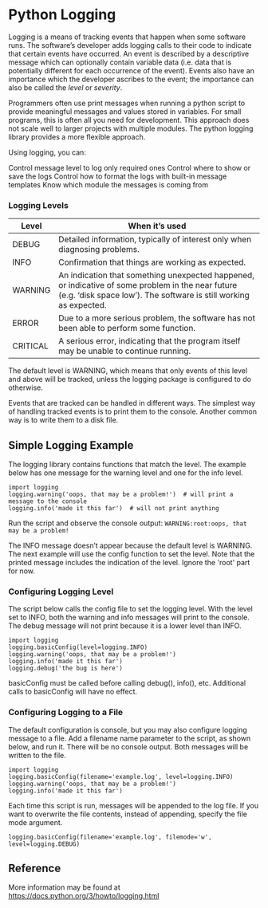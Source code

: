 # Python Logging

Logging is a means of tracking events that happen when some software runs. The software’s developer adds logging calls to their code to indicate that certain events have occurred. An event is described by a descriptive message which can optionally contain variable data (i.e. data that is potentially different for each occurrence of the event). Events also have an importance which the developer ascribes to the event; the importance can also be called the *level* or *severity*.

Programmers often use print messages when running a python script to provide meaningful messages and values stored in variables. For small programs, this is often all you need for development. This approach does not scale well to larger projects with multiple modules. The python logging library provides a more flexible approach.

Using logging, you can:

Control message level to log only required ones
Control where to show or save the logs
Control how to format the logs with built-in message templates
Know which module the messages is coming from





### Logging Levels

| Level | When it’s used |
| --- | --- |
| DEBUG | Detailed information, typically of interest only when diagnosing problems. |
| INFO | Confirmation that things are working as expected. |
| WARNING | An indication that something unexpected happened, or indicative of some problem in the near future (e.g. ‘disk space low’). The software is still working as expected. |
| ERROR | Due to a more serious problem, the software has not been able to perform some function. |
| CRITICAL | A serious error, indicating that the program itself may be unable to continue running. |

The default level is WARNING, which means that only events of this level and above will be tracked, unless the logging package is configured to do otherwise.

Events that are tracked can be handled in different ways. The simplest way of handling tracked events is to print them to the console. Another common way is to write them to a disk file.



## Simple Logging Example

The logging library contains functions that match the level. The example below has one message for the warning level and one for the info level. 

```
import logging
logging.warning('oops, that may be a problem!')  # will print a message to the console
logging.info('made it this far')  # will not print anything
```

Run the script and observe the console output: `WARNING:root:oops, that may be a problem!`

The INFO message doesn’t appear because the default level is WARNING. The next example will use the config function to set the level. Note that the printed message includes the indication of the level. Ignore the 'root' part for now.


### Configuring Logging Level

The script below calls the config file to set the logging level. With the level set to INFO, both the warning and info messages will print to the console. The debug message will not print because it is a lower level than INFO.

```
import logging
logging.basicConfig(level=logging.INFO)
logging.warning('oops, that may be a problem!')
logging.info('made it this far') 
logging.debug('the bug is here')
```


basicConfig must be called before calling debug(), info(), etc. Additional calls to basicConfig will have no effect.


### Configuring Logging to a File

The default configuration is console, but you may also configure logging message to a file. Add a filename name parameter to the script, as shown below, and run it. There will be no console output. Both messages will be written to the file.

```
import logging
logging.basicConfig(filename='example.log', level=logging.INFO)
logging.warning('oops, that may be a problem!')
logging.info('made it this far') 
```


Each time this script is run, messages will be appended to the log file. If you want to overwrite the file contents, instead of appending, specify the file mode argument.

`logging.basicConfig(filename='example.log', filemode='w', level=logging.DEBUG)`


## Reference

More information may be found at https://docs.python.org/3/howto/logging.html

